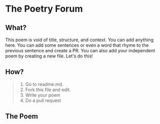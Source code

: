 # The Poetry Forum

## What?
This poem is void of title, structure, and context. You can add 
anything here. You can add some sentences or even a word that rhyme
to the previous sentence and create a PR. You can also add your 
independent poem by creating a new file.
Let's do this!

  
## How?

> 1. Go to readme.md.
> 2. Fork this file and edit.
> 3. Write your poem
> 4. Do a pull request


## The Poem



